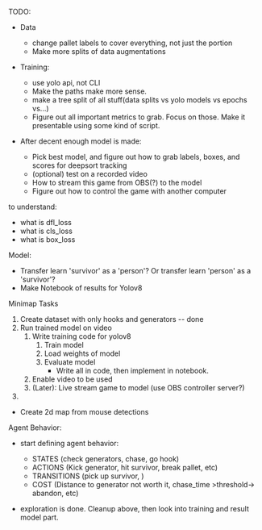 TODO:
* Data
    - change pallet labels to cover everything, not just the portion
    - Make more splits of data augmentations
* Training:
    - use yolo api, not CLI
    - Make the paths make more sense.
    - make a tree split of all stuff(data splits vs yolo models vs epochs vs...)
    - Figure out all important metrics to grab. Focus on those. Make it presentable using some kind of script.

* After decent enough model is made:
    - Pick best model, and figure out how to grab labels, boxes, and scores for deepsort tracking
    - (optional) test on a recorded video
    - How to stream this game from OBS(?) to the model
    - Figure out how to control the game with another computer


to understand:
- what is dfl_loss
- what is cls_loss
- what is box_loss

Model:
- Transfer learn 'survivor' as a 'person'? Or transfer learn 'person' as a 'survivor'?
- Make Notebook of results for Yolov8

Minimap Tasks
1. Create dataset with only hooks and generators -- done
2. Run trained model on video
    1. Write training code for yolov8
        1. Train model
        2. Load weights of model
        3. Evaluate model
            - Write all in code, then implement in notebook.
    2. Enable video to be used
    3. (Later): Live stream game to model (use OBS controller server?)
3. 
- Create 2d map from mouse detections

Agent Behavior:
- start defining agent behavior:
    - STATES (check generators, chase, go hook)
    - ACTIONS (Kick generator, hit survivor, break pallet, etc)
    - TRANSITIONS (pick up survivor, )
    - COST (Distance to generator not worth it, chase_time >threshold-> abandon, etc)


- exploration is done. Cleanup above, then look into training and result model part.